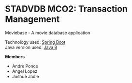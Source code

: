 # STADVDB MCO2: Transaction Management
Moviebase - A movie database application <br>

Technology used: [Spring Boot](https://spring.io) <br>
Java version used: [Java 8](https://www.oracle.com/ph/java/technologies/javase/javase8-archive-downloads.html) <br>

<b> Members </b>
- Andre Ponce
- Angel Lopez
- Joshue Jadie
